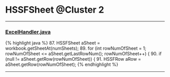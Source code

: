 # HSSFSheet @Cluster 2

***

### [ExcelHandler.java](https://searchcode.com/codesearch/view/71586384/)
{% highlight java %}
87. HSSFSheet aSheet = workbook.getSheetAt(numSheets);
89. for (int rowNumOfSheet = 1; rowNumOfSheet <= aSheet.getLastRowNum(); rowNumOfSheet++) {
90.   if (null != aSheet.getRow(rowNumOfSheet)) {
91.     HSSFRow aRow = aSheet.getRow(rowNumOfSheet);
{% endhighlight %}

***

